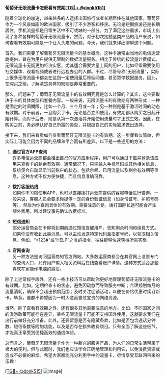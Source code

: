 **葡萄牙无限流量卡怎麽看有效期[[TG💪+ @donk5151](https://t.me/s/donk5151)]**

随着全球化的加速，越来越多的人选择出国旅行或者长期居住在其他国家。葡萄牙作为一个风景如画的欧洲国家，吸引了不少游客和移民。无论是短期旅游还是长期居住，手机流量都是日常生活中不可或缺的一部分。为了满足这些需求，市场上出现了各种各样的葡萄牙无限流量卡。然而，对于初次接触这类产品的用户来说，如何查看有效期可能是一个让人头疼的问题。今天，我们就来详细聊聊这个问题。

首先，我们需要了解葡萄牙无限流量卡的基本概念。这种卡通常由当地的电信运营商提供，旨在为用户提供无限制的数据流量服务。相比于传统的按流量计费模式，无限流量卡无疑更加经济实惠，尤其适合需要大量上网的用户，比如经常需要使用社交媒体、观看视频或者进行远程办公的人群。不过，尽管号称“无限流量”，实际上很多无限流量卡都会在达到一定使用量后降低网速，甚至暂停数据服务。因此，在购买之前，了解清楚具体的规则是非常重要的。

那么，问题来了：葡萄牙无限流量卡的有效期究竟是怎么计算的？其实，这主要取决于卡的具体类型和套餐内容。一般来说，无限流量卡的有效期有两种形式：一种是固定的时间期限，比如一个月、三个月或一年；另一种则是基于激活时间的动态有效期。对于前者，一旦购买了卡，无论是否立即使用，有效期都从购买之日起开始计算。而对于后者，则是从第一次激活并开始使用流量时才正式生效。因此，在购买之前，务必确认好自己所需的类型，并根据自己的实际需求做出选择。

接下来，我们来看看如何查看葡萄牙无限流量卡的有效期。这一步骤看似简单，但实际上可能会因为不同的品牌和平台而有所差异。以下是一些通用的方法：

1. **通过官方APP查询**  
   许多电信运营商都会推出自己的官方应用程序，用户可以通过下载并登录该应用来查看卡的剩余有效期。通常情况下，只需输入手机号码或其他相关信息，系统便会自动显示当前账户的状态，包括余额、已用流量以及剩余有效期等信息。这种方式不仅方便快捷，而且信息准确可靠。

2. **拨打客服热线**  
   如果你不习惯使用APP，也可以直接拨打运营商提供的客服电话进行咨询。一般来说，客服人员会要求你提供一定的身份验证信息（如身份证号、护照号码等），然后为你查询具体的有效期。需要注意的是，拨打国际长途可能会产生额外费用，所以建议事先确认收费标准。

3. **短信通知**  
   部分运营商会在卡即将到期前通过短信提醒用户，告知剩余时间和续费方式。如果你没有收到此类消息，可以主动发送特定代码至指定号码，以获取相关信息。例如，“*123#”或“HELP”之类的指令，往往能够快速获得所需答案。

4. **官网查询**  
   另一种方法是访问运营商的官方网站。大多数运营商都会在其官网上设置专门的查询入口，允许用户输入相关资料后在线查看账户详情。这种方式适合那些喜欢在家操作电脑的朋友。

除了上述常规手段外，还有一些小技巧可以帮助你更好地管理葡萄牙无限流量卡的有效期。比如，定期检查卡的状态，避免因疏忽而导致服务中断；合理规划每月的流量消耗，确保不会超出预期范围；及时关注促销活动，以便在价格优惠时续订新卡。毕竟，谁都不希望因为一时大意而错过宝贵的网络资源。

当然，除了查看有效期之外，还有很多其他需要注意的地方。比如，不同国家之间的漫游政策可能存在差异，某些无限流量卡可能不支持国外使用，这就要求我们在出行前做好充分准备。此外，还要留意是否有隐藏条款，比如是否包含通话分钟数、短信条数等附加功能，以及是否存在额外收费项目。只有全面了解这些细节，才能真正享受到便捷高效的通信体验。

总而言之，葡萄牙无限流量卡作为一种新兴的服务产品，为人们的日常生活带来了极大的便利。但与此同时，我们也应该学会正确地管理和利用它，以免浪费资源或造成不必要的麻烦。希望大家都能充分利用手中的流量卡，尽情享受互联网带来的乐趣！

[[TG💪+ @donk5151](https://t.me/s/donk5151) ![Image](https://i.postimg.cc/rwNCRYN7/Snipaste-2025-04-30-17-27-05.png)]